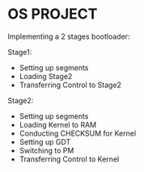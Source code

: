 # OS PROJECT
Implementing a 2 stages bootloader:

Stage1:
* Setting up segments
* Loading Stage2
* Transferring Control to Stage2

Stage2:
* Setting up segments
* Loading Kernel to RAM
* Conducting CHECKSUM for Kernel
* Setting up GDT
* Switching to PM
* Transferring Control to Kernel